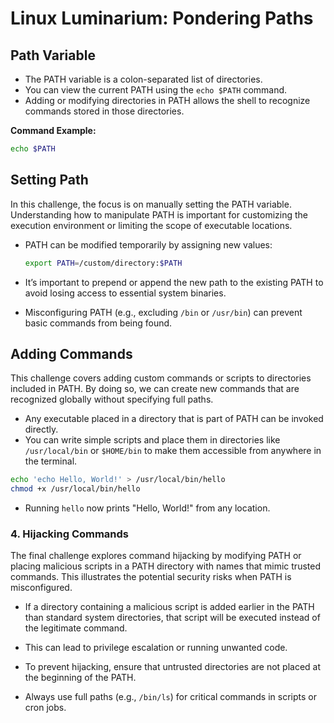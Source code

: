 # Linux Luminarium: Pondering Paths

## Path Variable 
- The PATH variable is a colon-separated list of directories.
- You can view the current PATH using the `echo $PATH` command.
- Adding or modifying directories in PATH allows the shell to recognize commands stored in those directories.

**Command Example:**  
```bash
echo $PATH
```

## Setting Path
In this challenge, the focus is on manually setting the PATH variable. Understanding how to manipulate PATH is important for customizing the execution environment or limiting the scope of executable locations.

- PATH can be modified temporarily by assigning new values:  
  ```bash
  export PATH=/custom/directory:$PATH
  ```
- It’s important to prepend or append the new path to the existing PATH to avoid losing access to essential system binaries.

- Misconfiguring PATH (e.g., excluding `/bin` or `/usr/bin`) can prevent basic commands from being found.

## Adding Commands 
This challenge covers adding custom commands or scripts to directories included in PATH. By doing so, we can create new commands that are recognized globally without specifying full paths.

- Any executable placed in a directory that is part of PATH can be invoked directly.
- You can write simple scripts and place them in directories like `/usr/local/bin` or `$HOME/bin` to make them accessible from anywhere in the terminal.

```bash
echo 'echo Hello, World!' > /usr/local/bin/hello
chmod +x /usr/local/bin/hello
```
- Running `hello` now prints "Hello, World!" from any location.

### 4. Hijacking Commands
The final challenge explores command hijacking by modifying PATH or placing malicious scripts in a PATH directory with names that mimic trusted commands. This illustrates the potential security risks when PATH is misconfigured.
  
- If a directory containing a malicious script is added earlier in the PATH than standard system directories, that script will be executed instead of the legitimate command.
- This can lead to privilege escalation or running unwanted code.

- To prevent hijacking, ensure that untrusted directories are not placed at the beginning of the PATH.
- Always use full paths (e.g., `/bin/ls`) for critical commands in scripts or cron jobs.

